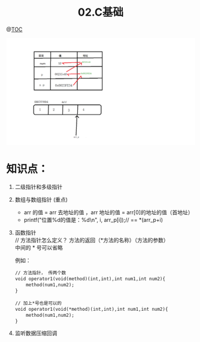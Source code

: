 # <center>02.C基础<center>
@[TOC](C基础)

![](./02笔记.png)

# 知识点：

1. 二级指针和多级指针

2. 数组与数组指针 (重点)
    -  arr 的值 = arr 去地址的值 ，arr 地址的值 = arr[0]的地址的值（首地址）
    - printf("位置%d的值是：%d\n", i, arr_p[i]);// == *(arr_p+i)

3. 函数指针  
    // 方法指针怎么定义？ 方法的返回（*方法的名称）（方法的参数）  
    中间的 * 号可以省略
    
    例如：
    ```$xslt
    // 方法指针， 传两个数
    void operator1(void(method)(int,int),int num1,int num2){
        method(num1,num2);
    }
    
    // 加上*号也是可以的
    void operator1(void(*method)(int,int),int num1,int num2){
        method(num1,num2);
    }
    
    ```

4. 监听数据压缩回调